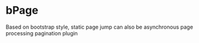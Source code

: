 # bPage
Based on bootstrap style, static page jump can also be asynchronous page processing pagination plugin
